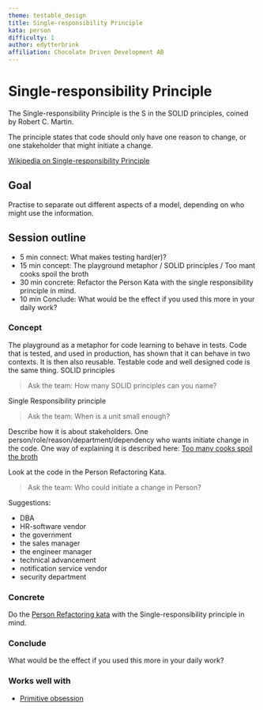 ```yaml
---
theme: testable_design
title: Single-responsibility Principle
kata: person
difficulty: 1
author: edytterbrink
affiliation: Chocolate Driven Development AB
---
```


# Single-responsibility Principle
The Single-responsibility Principle is the S in the SOLID principles, coined by Robert C. Martin.

The principle states that code should only have one reason to change,
or one stakeholder that might initiate a change.

[Wikipedia on Single-responsibility Principle](https://en.wikipedia.org/wiki/Single-responsibility_principle)

## Goal
Practise to separate out different aspects of a model, depending on who might use the information.

## Session outline

* 5 min connect: What makes testing hard(er)? 
* 15 min concept: The playground metaphor / SOLID principles / Too mant cooks spoil the broth
* 30 min concrete: Refactor the Person Kata with the single responsibility principle in mind.
* 10 min Conclude: What would be the effect if you used this more in your daily work?

### Concept
The playground as a metaphor for code learning to behave in tests. 
Code that is tested, and used in production, has shown that it can behave in two contexts.
It is then also reusable. Testable code and well designed code is the same thing.
SOLID principles
>Ask the team: How many SOLID principles can you name? 

Single Responsibility principle
>Ask the team: When is a unit small enough? 

Describe how it is about stakeholders. 
One person/role/reason/department/dependency who wants initiate change in the code.
One way of explaining it is described here: 
[Too many cooks spoil the broth](https://www.chocolatedrivendevelopment.com/2022/10/04/single-responsibility-salt/)

Look at the code in the Person Refactoring Kata.
>Ask the team: Who could initiate a change in Person? 

Suggestions: 
* DBA
* HR-software vendor 
* the government
* the sales manager
* the engineer manager
* technical advancement
* notification service vendor
* security department

### Concrete
Do the [Person Refactoring kata](https://github.com/sammancoaching/Person-Refactoring-Kata)
with the Single-responsibility principle in mind.

### Conclude
What would be the effect if you used this more in your daily work?

### Works well with
- [Primitive obsession](/learning_hours/refactoring/primitive_obsession.html)